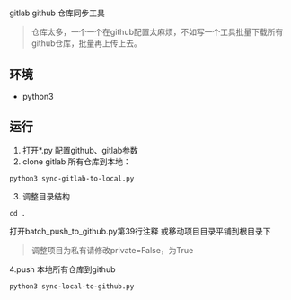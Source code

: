 # 

gitlab github 仓库同步工具

> 仓库太多，一个一个在github配置太麻烦，不如写一个工具批量下载所有github仓库，批量再上传上去。

## 环境

- python3

## 运行

1. 打开*.py 配置github、gitlab参数
2. clone gitlab 所有仓库到本地：
```
python3 sync-gitlab-to-local.py
```
3. 调整目录结构

` cd . `

打开batch_push_to_github.py第39行注释
或移动项目目录平铺到根目录下

> 调整项目为私有请修改private=False，为True

4.push 本地所有仓库到github 
```
python3 sync-local-to-github.py
```

